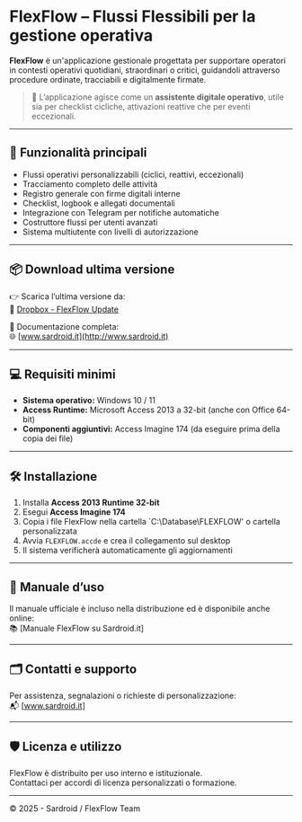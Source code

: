 # FlexFlow – Flussi Flessibili per la gestione operativa

**FlexFlow** è un'applicazione gestionale progettata per supportare operatori in contesti operativi quotidiani, straordinari o critici, guidandoli attraverso procedure ordinate, tracciabili e digitalmente firmate.

> 🔄 L’applicazione agisce come un **assistente digitale operativo**, utile sia per checklist cicliche, attivazioni reattive che per eventi eccezionali.

---

## 🚀 Funzionalità principali

- Flussi operativi personalizzabili (ciclici, reattivi, eccezionali)
- Tracciamento completo delle attività
- Registro generale con firme digitali interne
- Checklist, logbook e allegati documentali
- Integrazione con Telegram per notifiche automatiche
- Costruttore flussi per utenti avanzati
- Sistema multiutente con livelli di autorizzazione

---

## 📦 Download ultima versione

👉 Scarica l’ultima versione da:  
📁 [Dropbox - FlexFlow Update]([https://www.dropbox.com/s/tuo_link_flexflow](https://www.dropbox.com/scl/fi/uup2n79378chul3jw2so0/FLEXFLOW.accde?rlkey=hu2v8m1cgzf877w0n7in6wg9c&st=7a9uoe93&dl=0))

🔗 Documentazione completa:  
🌐 [www.sardroid.it](http://www.sardroid.it)

---

## 💻 Requisiti minimi

- **Sistema operativo:** Windows 10 / 11
- **Access Runtime:** Microsoft Access 2013 a 32-bit (anche con Office 64-bit)
- **Componenti aggiuntivi:** Access Imagine 174 (da eseguire prima della copia dei file)

---

## 🛠️ Installazione

1. Installa **Access 2013 Runtime 32-bit**
2. Esegui **Access Imagine 174**
3. Copia i file FlexFlow nella cartella `C:\Database\FLEXFLOW' o cartella personalizzata
4. Avvia `FLEXFLOW.accde` e crea il collegamento sul desktop
5. Il sistema verificherà automaticamente gli aggiornamenti

---

## 📖 Manuale d’uso

Il manuale ufficiale è incluso nella distribuzione ed è disponibile anche online:  
📚 [Manuale FlexFlow su Sardroid.it]

---

## 🗂 Contatti e supporto

Per assistenza, segnalazioni o richieste di personalizzazione:  
📬 [www.sardroid.it]

---

## 🛡️ Licenza e utilizzo

FlexFlow è distribuito per uso interno e istituzionale.  
Contattaci per accordi di licenza personalizzati o formazione.

---

© 2025 - Sardroid / FlexFlow Team  
